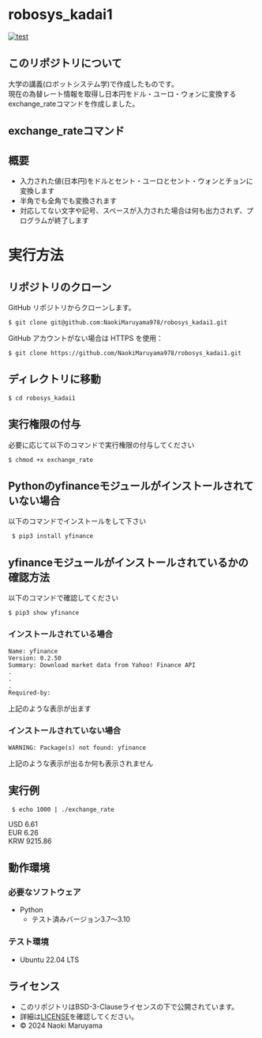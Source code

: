 # robosys_kadai1
[![test](https://github.com/NaokiMaruyama978/robosys_kadai1/actions/workflows/test.yml/badge.svg)](https://github.com/NaokiMaruyama978/robosys_kadai1/actions)

## このリポジトリについて
大学の講義(ロボットシステム学)で作成したものです。  
現在の為替レート情報を取得し日本円をドル・ユーロ・ウォンに変換する   
exchange_rateコマンドを作成しました。

## exchange_rateコマンド 
## 概要
 - 入力された値(日本円)をドルとセント・ユーロとセント・ウォンとチョンに変換します
 - 半角でも全角でも変換されます
 - 対応してない文字や記号、スペースが入力された場合は何も出力されず、プログラムが終了します

# 実行方法
## リポジトリのクローン
GitHub リポジトリからクローンします。

```
$ git clone git@github.com:NaokiMaruyama978/robosys_kadai1.git
```

GitHub アカウントがない場合は HTTPS を使用：
```
$ git clone https://github.com/NaokiMaruyama978/robosys_kadai1.git
```
## ディレクトリに移動
```
$ cd robosys_kadai1
```
## 実行権限の付与
必要に応じて以下のコマンドで実行権限の付与してください
```
$ chmod +x exchange_rate
```
## Pythonのyfinanceモジュールがインストールされていない場合
以下のコマンドでインストールをして下さい
```
 $ pip3 install yfinance
```
## yfinanceモジュールがインストールされているかの確認方法
以下のコマンドで確認してください
```
$ pip3 show yfinance
```
### インストールされている場合
```
Name: yfinance
Version: 0.2.50
Summary: Download market data from Yahoo! Finance API
.
.
.
Required-by:
```
上記のような表示が出ます
### インストールされていない場合
```
WARNING: Package(s) not found: yfinance
```
上記のような表示が出るか何も表示されません


## 実行例
```
 $ echo 1000 | ./exchange_rate
```
USD 6.61  
EUR 6.26  
KRW 9215.86

## 動作環境  
### 必要なソフトウェア
- Python
  - テスト済みバージョン3.7～3.10
### テスト環境
- Ubuntu 22.04 LTS

## ライセンス
- このリポジトリはBSD-3-Clauseライセンスの下で公開されています。
- 詳細は[LICENSE](https://github.com/NaokiMaruyama978/robosys_kadai1/blob/master/LICENSE)を確認してください。
- © 2024 Naoki Maruyama
